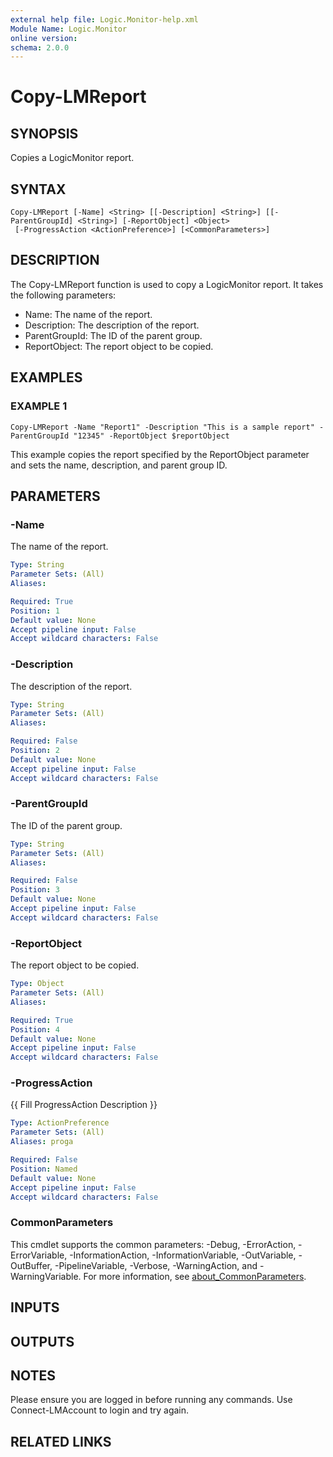 ```yaml
---
external help file: Logic.Monitor-help.xml
Module Name: Logic.Monitor
online version:
schema: 2.0.0
---
```


# Copy-LMReport

## SYNOPSIS
Copies a LogicMonitor report.

## SYNTAX

```
Copy-LMReport [-Name] <String> [[-Description] <String>] [[-ParentGroupId] <String>] [-ReportObject] <Object>
 [-ProgressAction <ActionPreference>] [<CommonParameters>]
```

## DESCRIPTION
The Copy-LMReport function is used to copy a LogicMonitor report.
It takes the following parameters:
- Name: The name of the report.
- Description: The description of the report.
- ParentGroupId: The ID of the parent group.
- ReportObject: The report object to be copied.

## EXAMPLES

### EXAMPLE 1
```
Copy-LMReport -Name "Report1" -Description "This is a sample report" -ParentGroupId "12345" -ReportObject $reportObject
```

This example copies the report specified by the ReportObject parameter and sets the name, description, and parent group ID.

## PARAMETERS

### -Name
The name of the report.

```yaml
Type: String
Parameter Sets: (All)
Aliases:

Required: True
Position: 1
Default value: None
Accept pipeline input: False
Accept wildcard characters: False
```

### -Description
The description of the report.

```yaml
Type: String
Parameter Sets: (All)
Aliases:

Required: False
Position: 2
Default value: None
Accept pipeline input: False
Accept wildcard characters: False
```

### -ParentGroupId
The ID of the parent group.

```yaml
Type: String
Parameter Sets: (All)
Aliases:

Required: False
Position: 3
Default value: None
Accept pipeline input: False
Accept wildcard characters: False
```

### -ReportObject
The report object to be copied.

```yaml
Type: Object
Parameter Sets: (All)
Aliases:

Required: True
Position: 4
Default value: None
Accept pipeline input: False
Accept wildcard characters: False
```

### -ProgressAction
{{ Fill ProgressAction Description }}

```yaml
Type: ActionPreference
Parameter Sets: (All)
Aliases: proga

Required: False
Position: Named
Default value: None
Accept pipeline input: False
Accept wildcard characters: False
```

### CommonParameters
This cmdlet supports the common parameters: -Debug, -ErrorAction, -ErrorVariable, -InformationAction, -InformationVariable, -OutVariable, -OutBuffer, -PipelineVariable, -Verbose, -WarningAction, and -WarningVariable. For more information, see [about_CommonParameters](http://go.microsoft.com/fwlink/?LinkID=113216).

## INPUTS

## OUTPUTS

## NOTES
Please ensure you are logged in before running any commands.
Use Connect-LMAccount to login and try again.

## RELATED LINKS
